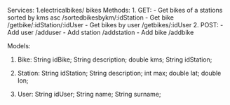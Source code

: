 Services:
1.electricalbikes/ bikes
Methods:
 	1. GET:
		- Get bikes of a stations sorted by kms asc  /sortedbikesbykm/:idStation
 		- Get bike /getbike/:idStation/:idUser
 		- Get bikes by user /getbikes/:idUser
	2. POST:
		- Add user /adduser
 		- Add station /addstation
 		- Add bike /addbike

Models:
1. Bike:
 	String idBike;
     String description;
     double kms;
     String idStation;

 2. Station:
 	String idStation;
     String description;
     int max;
     double lat;
     double lon;
 3. User:
 String idUser;
     String name;
     String surname;
